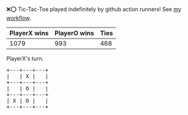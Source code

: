 :x::o: Tic-Tac-Toe played indefinitely by github action runners! See [my workflow](.github/workflows/play.yaml).

|PlayerX wins|PlayerO wins|Ties|
|-|-|-|
|1079|993|468|

PlayerX's turn.

<pre>
+---+---+---+
|   | X |   |
+---+---+---+
|   | O |   |
+---+---+---+
| X | O |   |
+---+---+---+
</pre>